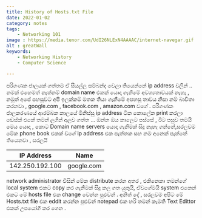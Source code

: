```yaml
---
title: History of Hosts.txt File
date: 2022-01-02 
category: notes
tags:
    - Networking 101
image : https://media.tenor.com/UdI26NLExN4AAAAC/internet-navegar.gif
alt : greatWall 
keywords:
    - Networking History
    - Computer Science 

---
```




පරිගණක ජාලයක් ගත්තම ඒ සියල්ල සම්බන්ද වෙලා තියෙන්නේ ip address වලින් .. නමක් එහෙමත් නැත්නම් domain name එකක් යොදා ගැනීමේ අවශ්‍යතාවයක් නැහැ , නමුත් අපේ පහසුවට අපි ඉලක්කම් මතක තියා ගැනීමේ අපහසු තාවය නිසා නම් බාවිතා කරනවා , google.com , facebook.com , amazon.com වගේ . පරිගණක ජාලකරණයේ ආරම්බක කාලයේ මිනිස්සු ip address ටික කොලේක print කරලා ඩෙස්ක් එකේ තමන් ලගින් අලව ගත්ත … ඔන්න ඔය කාලෙට පස්සේ , ඊට පසුව තමයි මෙය යොදා , කොට Domain name servers යොදා ගැනීමක් සිදු  නැහැ ගන්නේ,සරලවම මේක phone book එකක් වගේ ip address එක පැත්තක සහ නම අනෙක් පැත්තේ තියෙනවා , සරලයි 

| IP Address       |   Name      |
| -----------      | ----------- |
| 142.250.192.100  | google.com  |

network administrator විසින් මේක distribute කරන අතර , එකිනෙකා  තමන්ගේ local system එකට copy කර ගැනීමක් සිදු කල ගත යුතුයි, ඒවගේමයි system එකෙන් එකට මේ hosts file එක change වෙන්න පුළුවන් . අනිත් දේ , සරලවම අපිට මේ Hosts.txt file එක eddit කරන්න පුළුවන් notepad එක හරි තමන් කැමති Text Edittor එකක් උපයෝගී කර ගෙන .